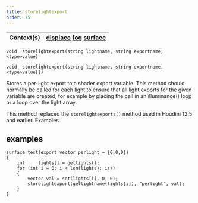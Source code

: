 ```yaml
---
title: storelightexport
order: 75
---
```

| Context(s) | [displace](../contexts/displace.html)  [fog](../contexts/fog.html)  [surface](../contexts/surface.html) |
| --- | --- |

`void  storelightexport(string lightname, string exportname, <type>value)`

`void  storelightexport(string lightname, string exportname, <type>value[])`

Stores a per-light export to a shader export variable. This method should
normally be called for each light to ensure that all light exports for the
given variable are created, for example by placing the call in an
illuminance() loop or a loop over the light array.

This method replaced the `storelightexports()` method used in Houdini 12.5 and earlier.
Examples

## examples

```vex
surface test(export vector perlight = {0,0,0})
{
    int     lights[] = getlights();
    for (int i = 0; i < len(lights); i++)
    {
        vector val = set(lights[i], 0, 0);
        storelightexport(getlightname(lights[i]), "perlight", val);
    }
}

```
